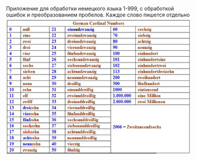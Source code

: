 Приложение для обработки немецкого языка 1-999, с обработкой ошибок и преобразованием пробелов. 
Каждое слово пишется отдельно
![1.jpg](1.jpg)
